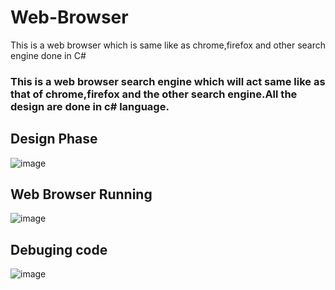 # Web-Browser
This is a web browser which is same like as chrome,firefox and other search engine done in C#
### This is a web browser search engine which will act same like as that of chrome,firefox and the other search engine.All the design are done in c# language.
## Design Phase
![image](https://user-images.githubusercontent.com/95826757/200395282-47573f2a-07e2-490c-bf05-f0c33b89d7e8.png)
## Web Browser Running
![image](https://user-images.githubusercontent.com/95826757/200395477-37416cde-87d6-4f54-a910-a68765d7022b.png)
## Debuging code
![image](https://user-images.githubusercontent.com/95826757/200396107-23c3b5bb-ecc2-493d-aaa3-29bbef6a70a7.png)



